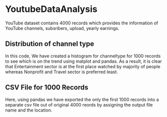 # YoutubeDataAnalysis
 YouTube dataset contains 4000 records which provides the information of YouTube channels, subsribers, upload, yearly earnings.
## Distribution of channel type
In this code, We have created a histogram for channeltype for 1000 records to see which is on the trend using matplot and pandas. As a result, it is clear that Entertainment sector is at the first place watched by majority of people whereas Nonprofit and Travel sector is preferred least.
## CSV File for 1000 Records
Here, using pandas we have exported the only the first 1000 records into a separate csv file out of original 4000 reords by assigning the output file name and the location.

